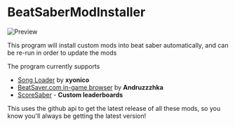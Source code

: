 # BeatSaberModInstaller
![Preview](https://i.imgur.com/xlcIpOB.png)

This program will install custom mods into beat saber automatically, and can be re-run in order to update the mods

The program currently supports

* [Song Loader](https://github.com/xyonico/BeatSaberSongLoader/releases) by **xyonico**
* [BeatSaver.com in-game browser](https://github.com/andruzzzhka/BeatSaverDownloader) by **Andruzzzhka**
* [ScoreSaber](https://github.com/Umbranoxio/ScoreSaber) - **Custom leaderboards**

This uses the github api to get the latest release of all these mods, so you know you'll always be getting the latest version!
